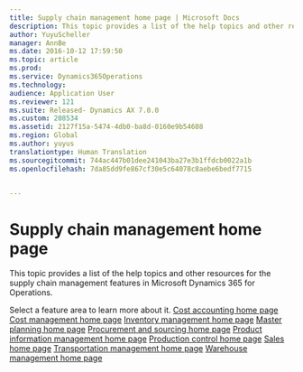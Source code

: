 ```yaml
---
title: Supply chain management home page | Microsoft Docs
description: This topic provides a list of the help topics and other resources for the supply chain management features in Microsoft Dynamics 365 for Operations.
author: YuyuScheller
manager: AnnBe
ms.date: 2016-10-12 17:59:50
ms.topic: article
ms.prod: 
ms.service: Dynamics365Operations
ms.technology: 
audience: Application User
ms.reviewer: 121
ms.suite: Released- Dynamics AX 7.0.0
ms.custom: 208534
ms.assetid: 2127f15a-5474-4db0-ba8d-0160e9b54608
ms.region: Global
ms.author: yuyus
translationtype: Human Translation
ms.sourcegitcommit: 744ac447b01dee241043ba27e3b1ffdcb0022a1b
ms.openlocfilehash: 7da85dd9fe867cf30e5c64078c8aebe6bedf7715


---
```


# <a name="supply-chain-management-home-page"></a>Supply chain management home page

This topic provides a list of the help topics and other resources for the supply chain management features in Microsoft Dynamics 365 for Operations. 

Select a feature area to learn more about it. [Cost accounting home page](https://docs.microsoft.com/en-us/dynamics365/operations/financials/cost-accounting/cost-accounting-home-page) [Cost management home page](https://docs.microsoft.com/en-us/dynamics365/operations/manufacturing/cost-management/cost-management) [Inventory management home page](https://docs.microsoft.com/en-us/dynamics365/operations/manufacturing/warehouse-management/inventory-management) [Master planning home page](https://docs.microsoft.com/en-us/dynamics365/operations/manufacturing/master-planning/master-planning) [Procurement and sourcing home page](https://docs.microsoft.com/en-us/dynamics365/operations/manufacturing/procurement-sourcing/procurement-and-sourcing) [Product information management home page](https://docs.microsoft.com/en-us/dynamics365/operations/manufacturing/product-information-management/product-information) [Production control home page](https://docs.microsoft.com/en-us/dynamics365/operations/manufacturing/production-control-home-page) [Sales home page](https://docs.microsoft.com/en-us/dynamics365/operations/manufacturing/sales-marketing/sales) [Transportation management home page](https://docs.microsoft.com/en-us/dynamics365/operations/manufacturing/warehouse-management/transportation-management) [Warehouse management home page](https://docs.microsoft.com/en-us/dynamics365/operations/manufacturing/warehouse-management/warehouse-management)






<!--HONumber=Feb17_HO3-->


